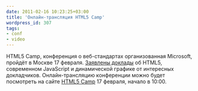 ```yaml
---
date: 2011-02-16 10:23:25+03:00
title: 'Онлайн-трансляция HTML5 Camp'
wordpress_id: 307
tags:
- conf
- video
---
```


HTML5 Camp, конференция о веб-стандартах организованная Microsoft, пройдёт в Москве 17 февраля. [Заявлены доклады][1] об HTML5, современном JavaScript и динамической графике от интересных докладчиков. Онлайн-трансляцию конференции можно будет посмотреть на сайте [HTML5 Camp][1] 17 февраля, начало в 10:00.

[1]: http://html5camp.ru/

